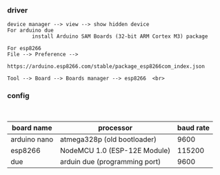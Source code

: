 ### driver
```
device manager --> view --> show hidden device
For arduino due
        install Arduino SAM Boards (32-bit ARM Cortex M3) package

For esp8266
File --> Preference -->                 
        https://arduino.esp8266.com/stable/package_esp8266com_index.json 

Tool --> Board --> Boards manager --> esp8266  <br>

```


### config
<br>

| board name   |   processor                  | baud rate |  
|--------------|------------------------------|-----------|
| arduino nano | atmega328p (old bootloader)  | 9600      |   
| esp8266      | NodeMCU 1.0 (ESP-12E Module) |  115200   |
| due          | arduin due (programming port)| 9600      | 
